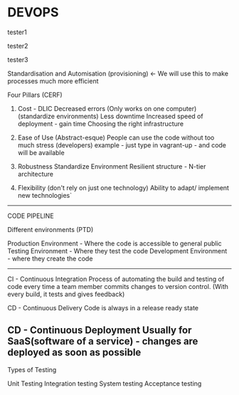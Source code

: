 # DEVOPS  

tester1

tester2

tester3

Standardisation and Automisation (provisioning) <- We will use this to make processes much more efficient



Four Pillars (CERF)




1) Cost - DLIC
Decreased errors (Only works on one computer) (standardize environments)
Less downtime
Increased speed of deployment - gain time
Choosing the right infrastructure





2) Ease of Use (Abstract-esque)
People can use the code without too much stress (developers)
example - just type in vagrant-up - and code will be available



3) Robustness
Standardize Environment
Resilient structure
       - N-tier architecture




4) Flexibility (don't rely on just one technology)
Ability to adapt/ implement new technologies`


----------------------------------------------------------------------------------------------------------

CODE PIPELINE

Different environments (PTD)

Production Environment - Where the code is accessible to general public
Testing Environment - Where they test the code
Development Environment - where they create the code

------------------------------------------------------------------------------------------------------------
CI - Continuous Integration
 Process of automating the build and testing of code every time a team member commits changes to version control.
(With every build, it tests and gives feedback)

CD - Continuous Delivery
Code is always in a  release ready state

CD - Continuous Deployment
Usually for SaaS(software of a service) - changes are deployed as soon as possible
-------------------------------------------------------------------------------------------------------------

Types of Testing

Unit Testing
Integration testing
System testing
Acceptance testing
